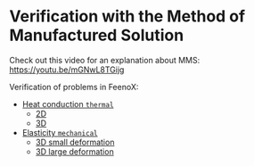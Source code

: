 # Verification with the Method of Manufactured Solution

Check out this video for an explanation about MMS: <https://youtu.be/mGNwL8TGijg>

Verification of problems in FeenoX:

 * [Heat conduction `thermal`](thermal)
   - [2D](thermal/2d)
   - [3D](thermal/3d)
 * [Elasticity `mechanical`](mecahnical)
   - [3D small deformation](mechanical/sdef)
   - [3D large deformation](mechanical/ldef)
